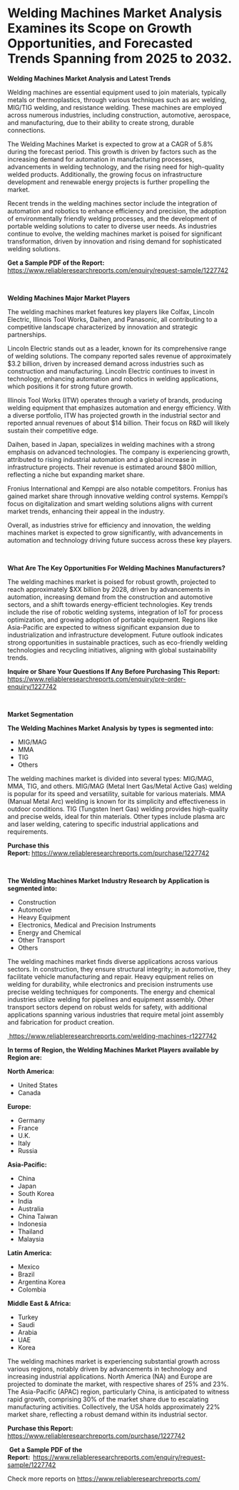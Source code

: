 <p><h1>Welding Machines Market Analysis Examines its Scope on Growth Opportunities, and Forecasted Trends Spanning from 2025 to 2032.</h1></p><p><strong>Welding Machines Market Analysis and Latest Trends</strong></p>
<p><p>Welding machines are essential equipment used to join materials, typically metals or thermoplastics, through various techniques such as arc welding, MIG/TIG welding, and resistance welding. These machines are employed across numerous industries, including construction, automotive, aerospace, and manufacturing, due to their ability to create strong, durable connections.</p><p>The Welding Machines Market is expected to grow at a CAGR of 5.8% during the forecast period. This growth is driven by factors such as the increasing demand for automation in manufacturing processes, advancements in welding technology, and the rising need for high-quality welded products. Additionally, the growing focus on infrastructure development and renewable energy projects is further propelling the market.</p><p>Recent trends in the welding machines sector include the integration of automation and robotics to enhance efficiency and precision, the adoption of environmentally friendly welding processes, and the development of portable welding solutions to cater to diverse user needs. As industries continue to evolve, the welding machines market is poised for significant transformation, driven by innovation and rising demand for sophisticated welding solutions.</p></p>
<p><strong>Get a Sample PDF of the Report:&nbsp;</strong> <a href="https://www.reliableresearchreports.com/enquiry/request-sample/1227742?utm_campaign=11&utm_medium=2&utm_source=Github&utm_content=ia&utm_term=09042025&utm_id=welding-machines">https://www.reliableresearchreports.com/enquiry/request-sample/1227742</a></p>
<p>&nbsp;</p>
<p><strong>Welding Machines Major Market Players</strong></p>
<p><p>The welding machines market features key players like Colfax, Lincoln Electric, Illinois Tool Works, Daihen, and Panasonic, all contributing to a competitive landscape characterized by innovation and strategic partnerships. </p><p>Lincoln Electric stands out as a leader, known for its comprehensive range of welding solutions. The company reported sales revenue of approximately $3.2 billion, driven by increased demand across industries such as construction and manufacturing. Lincoln Electric continues to invest in technology, enhancing automation and robotics in welding applications, which positions it for strong future growth.</p><p>Illinois Tool Works (ITW) operates through a variety of brands, producing welding equipment that emphasizes automation and energy efficiency. With a diverse portfolio, ITW has projected growth in the industrial sector and reported annual revenues of about $14 billion. Their focus on R&D will likely sustain their competitive edge.</p><p>Daihen, based in Japan, specializes in welding machines with a strong emphasis on advanced technologies. The company is experiencing growth, attributed to rising industrial automation and a global increase in infrastructure projects. Their revenue is estimated around $800 million, reflecting a niche but expanding market share.</p><p>Fronius International and Kemppi are also notable competitors. Fronius has gained market share through innovative welding control systems. Kemppi’s focus on digitalization and smart welding solutions aligns with current market trends, enhancing their appeal in the industry.</p><p>Overall, as industries strive for efficiency and innovation, the welding machines market is expected to grow significantly, with advancements in automation and technology driving future success across these key players.</p></p>
<p>&nbsp;</p>
<p><strong>What Are The Key Opportunities For Welding Machines Manufacturers?</strong></p>
<p><p>The welding machines market is poised for robust growth, projected to reach approximately $XX billion by 2028, driven by advancements in automation, increasing demand from the construction and automotive sectors, and a shift towards energy-efficient technologies. Key trends include the rise of robotic welding systems, integration of IoT for process optimization, and growing adoption of portable equipment. Regions like Asia-Pacific are expected to witness significant expansion due to industrialization and infrastructure development. Future outlook indicates strong opportunities in sustainable practices, such as eco-friendly welding technologies and recycling initiatives, aligning with global sustainability trends.</p></p>
<p><strong>Inquire or Share Your Questions If Any Before Purchasing This Report:</strong> <a href="https://www.reliableresearchreports.com/enquiry/pre-order-enquiry/1227742?utm_campaign=11&utm_medium=2&utm_source=Github&utm_content=ia&utm_term=09042025&utm_id=welding-machines">https://www.reliableresearchreports.com/enquiry/pre-order-enquiry/1227742</a></p>
<p>&nbsp;</p>
<p><strong>Market Segmentation</strong></p>
<p><strong>The Welding Machines Market Analysis by types is segmented into:</strong></p>
<p><ul><li>MIG/MAG</li><li>MMA</li><li>TIG</li><li>Others</li></ul></p>
<p><p>The welding machines market is divided into several types: MIG/MAG, MMA, TIG, and others. MIG/MAG (Metal Inert Gas/Metal Active Gas) welding is popular for its speed and versatility, suitable for various materials. MMA (Manual Metal Arc) welding is known for its simplicity and effectiveness in outdoor conditions. TIG (Tungsten Inert Gas) welding provides high-quality and precise welds, ideal for thin materials. Other types include plasma arc and laser welding, catering to specific industrial applications and requirements.</p></p>
<p><strong>Purchase this Report:&nbsp;</strong><a href="https://www.reliableresearchreports.com/purchase/1227742?utm_campaign=11&utm_medium=2&utm_source=Github&utm_content=ia&utm_term=09042025&utm_id=welding-machines">https://www.reliableresearchreports.com/purchase/1227742</a></p>
<p>&nbsp;</p>
<p><strong>The Welding Machines Market Industry Research by Application is segmented into:</strong></p>
<p><ul><li>Construction</li><li>Automotive</li><li>Heavy Equipment</li><li>Electronics, Medical and Precision Instruments</li><li>Energy and Chemical</li><li>Other Transport</li><li>Others</li></ul></p>
<p><p>The welding machines market finds diverse applications across various sectors. In construction, they ensure structural integrity; in automotive, they facilitate vehicle manufacturing and repair. Heavy equipment relies on welding for durability, while electronics and precision instruments use precise welding techniques for components. The energy and chemical industries utilize welding for pipelines and equipment assembly. Other transport sectors depend on robust welds for safety, with additional applications spanning various industries that require metal joint assembly and fabrication for product creation.</p></p>
<p><a href="https://www.reliableresearchreports.com/welding-machines-r1227742?utm_campaign=11&utm_medium=2&utm_source=Github&utm_content=ia&utm_term=09042025&utm_id=welding-machines">&nbsp;https://www.reliableresearchreports.com/welding-machines-r1227742</a></p>
<p><strong>In terms of Region, the Welding Machines Market Players available by Region are:</strong></p>
<p>
    <p> <strong> North America: </strong>
        <ul>
            <li>United States</li>
            <li>Canada</li>
        </ul>
        </p> 
    <p> <strong> Europe: </strong>
        <ul>
            <li>Germany</li>
            <li>France</li>
            <li>U.K.</li>
            <li>Italy</li>
            <li>Russia</li>
        </ul>
        </p> 
    <p> <strong> Asia-Pacific: </strong>
        <ul>
            <li>China</li>
            <li>Japan</li>
            <li>South Korea</li>
            <li>India</li>
            <li>Australia</li>
            <li>China Taiwan</li>
            <li>Indonesia</li>
            <li>Thailand</li>
            <li>Malaysia</li>
        </ul>
        </p> 
    <p> <strong> Latin America: </strong>
        <ul>
            <li>Mexico</li>
            <li>Brazil</li>
            <li>Argentina Korea</li>
            <li>Colombia</li>
        </ul>
        </p> 
    <p> <strong> Middle East & Africa: </strong>
        <ul>
            <li>Turkey</li>
            <li>Saudi</li>
            <li>Arabia</li>
            <li>UAE</li>
            <li>Korea</li>
        </ul>
    </p>
    </p>
<p><p>The welding machines market is experiencing substantial growth across various regions, notably driven by advancements in technology and increasing industrial applications. North America (NA) and Europe are projected to dominate the market, with respective shares of 25% and 23%. The Asia-Pacific (APAC) region, particularly China, is anticipated to witness rapid growth, comprising 30% of the market share due to escalating manufacturing activities. Collectively, the USA holds approximately 22% market share, reflecting a robust demand within its industrial sector.</p></p>
<p><strong>Purchase this Report: </strong><a href="https://www.reliableresearchreports.com/purchase/1227742?utm_campaign=11&utm_medium=2&utm_source=Github&utm_content=ia&utm_term=09042025&utm_id=welding-machines">https://www.reliableresearchreports.com/purchase/1227742</a></p>
<p>&nbsp;<strong>Get a Sample PDF of the Report:&nbsp;&nbsp;</strong><a href="https://www.reliableresearchreports.com/enquiry/request-sample/1227742?utm_campaign=11&utm_medium=2&utm_source=Github&utm_content=ia&utm_term=09042025&utm_id=welding-machines">https://www.reliableresearchreports.com/enquiry/request-sample/1227742</a></p>
<p><strong></strong></p>
<p>Check more reports on <a href="https://www.reliableresearchreports.com/?utm_campaign=11&utm_medium=2&utm_source=Github&utm_content=ia&utm_term=09042025&utm_id=welding-machines">https://www.reliableresearchreports.com/</a></p>